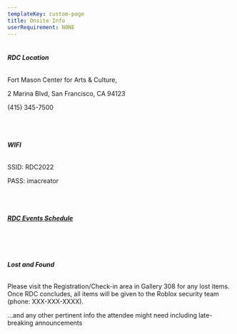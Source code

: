 ```yaml
---
templateKey: custom-page
title: Onsite Info
userRequirement: NONE
---
```

###### **<br>RDC Location**

Fort Mason Center for Arts & Culture, 

2 Marina Blvd, San Francisco, CA 94123

(415) 345-7500

<br><br>

###### **WIFI**

SSID: RDC2022

PASS: imacreator

<br><br>

###### **[RDC Events Schedule](https://rdc22.fnvirtual.app/a/schedule/)**

<br><br>

###### **Lost and Found**

Please visit the Registration/Check-in area in Gallery 308 for any lost items. Once RDC concludes, all items will be given to the Roblox security team (phone: XXX-XXX-XXXX).

…and any other pertinent info the attendee might need including late-breaking announcements
